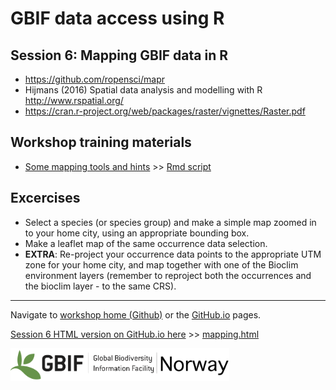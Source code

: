 # GBIF data access using R

## Session 6: Mapping GBIF data in R

* https://github.com/ropensci/mapr
* Hijmans (2016) Spatial data analysis and modelling with R http://www.rspatial.org/
* https://cran.r-project.org/web/packages/raster/vignettes/Raster.pdf


## Workshop training materials

 * [Some mapping tools and hints](mapping.md) >> [Rmd script](mapping.Rmd)


## Excercises

 * Select a species (or species group) and make a simple map zoomed in to your home city, using an appropriate bounding box.
 * Make a leaflet map of the same occurrence data selection.
 * **EXTRA**: Re-project your occurrence data points to the appropriate UTM zone for your home city, and map together with one of the Bioclim environment layers (remember to reproject both the occurrences and the bioclim layer - to the same CRS).


***

Navigate to [workshop home (Github)](https://github.com/GBIF-Europe/nordic_oikos_2018_r) or the [GitHub.io](https://gbif-europe.github.io/nordic_oikos_2018_r/) pages.

[Session 6 HTML version on GitHub.io here](https://gbif-europe.github.io/nordic_oikos_2018_r/s6_mapping/) >> [mapping.html](https://gbif-europe.github.io/nordic_oikos_2018_r/s6_mapping/mapping.html)

![](../demo_data/gbif-norway-full.png "GBIF-Norway-Banner")

